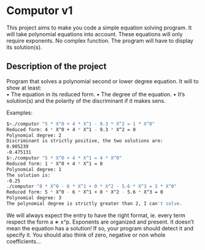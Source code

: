 # Computor v1

This project aims to make you code a simple equation solving program. It will take polynomial equations into account. These equations will only require exponents. No complex
function. The program will have to display its solution(s).

## Description of the project

Program that solves a polynomial second or lower degree equation. It will to show at least: </br>
• The equation in its reduced form.
• The degree of the equation.
• It’s solution(s) and the polarity of the discriminant if it makes sens.

Examples:

```bash
$>./computor "5 * X^0 + 4 * X^1 - 9.3 * X^2 = 1 * X^0"
Reduced form: 4 * X^0 + 4 * X^1 - 9.3 * X^2 = 0
Polynomial degree: 2
Discriminant is strictly positive, the two solutions are:
0.905239
-0.475131
$>./computor "5 * X^0 + 4 * X^1 = 4 * X^0"
Reduced form: 1 * X^0 + 4 * X^1 = 0
Polynomial degree: 1
The solution is:
-0.25
./computor "8 * X^0 - 6 * X^1 + 0 * X^2 - 5.6 * X^3 = 3 * X^0"
Reduced form: 5 * X^0 - 6 * X^1 + 0 * X^2 - 5.6 * X^3 = 0
Polynomial degree: 3
The polynomial degree is strictly greater than 2, I can't solve.
```

We will always expect the entry to have the right format, ie. every term respect the
form a ∗ x^p. Exponents are organized and present. It doesn’t mean the equation
has a solution! If so, your program should detect it and specify it. You should also think
of zero, negative or non whole coefficients...
